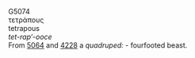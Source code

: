 G5074  
τετράπους  
tetrapous  
*tet-rap‘-ooce*  
From [5064](g5064) and [4228](g4228) a *quadruped:* - fourfooted
beast.  
